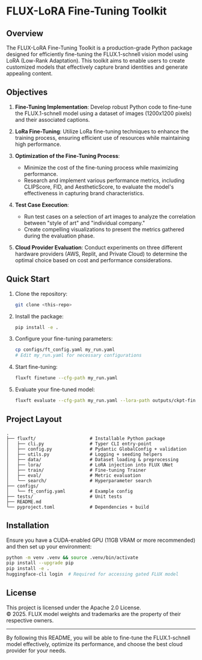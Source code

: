# FLUX-LoRA Fine-Tuning Toolkit  
   
## Overview  
   
The FLUX-LoRA Fine-Tuning Toolkit is a production-grade Python package designed for efficiently fine-tuning the FLUX.1-schnell vision model using LoRA (Low-Rank Adaptation). This toolkit aims to enable users to create customized models that effectively capture brand identities and generate appealing content.  
   
## Objectives  
   
1. **Fine-Tuning Implementation**: Develop robust Python code to fine-tune the FLUX.1-schnell model using a dataset of images (1200x1200 pixels) and their associated captions.  
   
2. **LoRa Fine-Tuning**: Utilize LoRa fine-tuning techniques to enhance the training process, ensuring efficient use of resources while maintaining high performance.  
   
3. **Optimization of the Fine-Tuning Process**:   
   - Minimize the cost of the fine-tuning process while maximizing performance.  
   - Research and implement various performance metrics, including CLIPScore, FID, and AestheticScore, to evaluate the model's effectiveness in capturing brand characteristics.  
   
4. **Test Case Execution**:   
   - Run test cases on a selection of art images to analyze the correlation between "style of art" and "individual company."  
   - Create compelling visualizations to present the metrics gathered during the evaluation phase.  
   
5. **Cloud Provider Evaluation**: Conduct experiments on three different hardware providers (AWS, Replit, and Private Cloud) to determine the optimal choice based on cost and performance considerations.  
   
## Quick Start  
   
1. Clone the repository:  
   ```bash  
   git clone <this-repo>  
   ```  
   
2. Install the package:  
   ```bash  
   pip install -e .  
   ```  
   
3. Configure your fine-tuning parameters:  
   ```bash  
   cp configs/ft_config.yaml my_run.yaml  
   # Edit my_run.yaml for necessary configurations  
   ```  
   
4. Start fine-tuning:  
   ```bash  
   fluxft finetune --cfg-path my_run.yaml  
   ```  
   
5. Evaluate your fine-tuned model:  
   ```bash  
   fluxft evaluate --cfg-path my_run.yaml --lora-path outputs/ckpt-final --prompts-file prompts.txt  
   ```  
   
## Project Layout  
   
```  
.  
├── fluxft/                    # Installable Python package  
│   ├── cli.py                 # Typer CLI entry-point  
│   ├── config.py              # Pydantic GlobalConfig + validation  
│   ├── utils.py               # Logging + seeding helpers  
│   ├── data/                  # Dataset loading & preprocessing  
│   ├── lora/                  # LoRA injection into FLUX UNet  
│   ├── train/                 # Fine-tuning Trainer  
│   ├── eval/                  # Metric evaluation  
│   └── search/                # Hyperparameter search  
├── configs/  
│   └── ft_config.yaml         # Example config  
├── tests/                     # Unit tests  
├── README.md  
└── pyproject.toml             # Dependencies + build  
```  
   
## Installation  
   
Ensure you have a CUDA-enabled GPU (11GB VRAM or more recommended) and then set up your environment:  
   
```bash  
python -m venv .venv && source .venv/bin/activate  
pip install --upgrade pip  
pip install -e .  
huggingface-cli login  # Required for accessing gated FLUX model  
```  
   
## License  
   
This project is licensed under the Apache 2.0 License.    
© 2025. FLUX model weights and trademarks are the property of their respective owners.  
   
---  
   
By following this README, you will be able to fine-tune the FLUX.1-schnell model effectively, optimize its performance, and choose the best cloud provider for your needs.